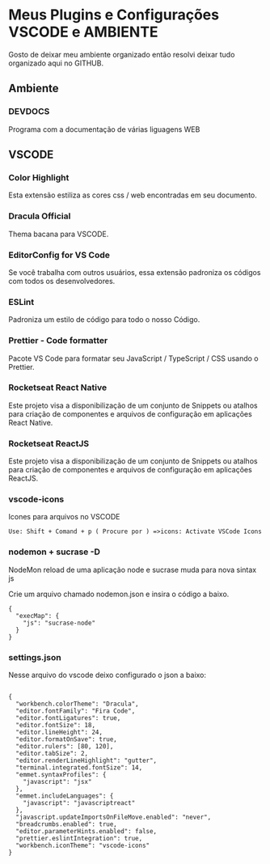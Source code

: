 <h1>Meus Plugins e Configurações VSCODE e AMBIENTE</h1>
<p>Gosto de deixar meu ambiente organizado então resolvi deixar tudo organizado aqui no GITHUB.</p>

<h2>Ambiente</h2>
<h3>DEVDOCS</h3>
<p>Programa com a documentação de várias liguagens WEB</p>

<h2>VSCODE</h2>

<h3>Color Highlight</h3>
<p>Esta extensão estiliza as cores css / web encontradas em seu documento.</p>

<h3>Dracula Official</h3>
<p>Thema bacana para VSCODE.</p>

<h3>EditorConfig for VS Code</h3>
<p>Se você trabalha com outros usuários, essa extensão padroniza os códigos com todos os desenvolvedores.</p>

<h3>ESLint</h3>
<p>Padroniza um estilo de código para todo o nosso Código.</p>

<h3>Prettier - Code formatter</h3>
<p>Pacote VS Code para formatar seu JavaScript / TypeScript / CSS usando o Prettier.</p>

<h3>Rocketseat React Native</h3>
<p>Este projeto visa a disponibilização de um conjunto de Snippets ou atalhos para criação de componentes e arquivos de configuração em aplicações React Native.</p>

<h3>Rocketseat ReactJS</h3>
<p>Este projeto visa a disponibilização de um conjunto de Snippets ou atalhos para criação de componentes e arquivos de configuração em aplicações ReactJS.</p>

<h3>vscode-icons</h3>
<p>Icones para arquivos no VSCODE</p>
<code>Use: Shift + Comand + p ( Procure por ) =>icons: Activate VSCode Icons </code>

<h3>nodemon + sucrase -D</h3>
<p>NodeMon reload de uma aplicação node e sucrase muda para nova sintax js</p>
<p>Crie um arquivo chamado nodemon.json e insira o código a baixo.</p>
<code>{
  "execMap": {
    "js": "sucrase-node"
  }
}
</code>

<h3>settings.json</h3>
<p>Nesse arquivo do vscode deixo configurado o json a baixo:</p>
<code>
{
  "workbench.colorTheme": "Dracula",
  "editor.fontFamily": "Fira Code",
  "editor.fontLigatures": true,
  "editor.fontSize": 18,
  "editor.lineHeight": 24,
  "editor.formatOnSave": true,
  "editor.rulers": [80, 120],
  "editor.tabSize": 2,
  "editor.renderLineHighlight": "gutter",
  "terminal.integrated.fontSize": 14,
  "emmet.syntaxProfiles": {
    "javascript": "jsx"
  },
  "emmet.includeLanguages": {
    "javascript": "javascriptreact"
  },
  "javascript.updateImportsOnFileMove.enabled": "never",
  "breadcrumbs.enabled": true,
  "editor.parameterHints.enabled": false,
  "prettier.eslintIntegration": true,
  "workbench.iconTheme": "vscode-icons"
}
</code>
